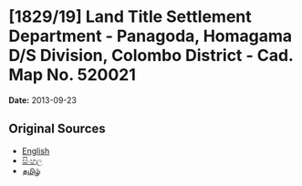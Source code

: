 # [1829/19] Land Title Settlement Department - Panagoda, Homagama D/S Division, Colombo District - Cad. Map No. 520021

**Date:** 2013-09-23

## Original Sources

- [English](https://documents.gov.lk/view/extra-gazettes/2013/9/1829-19_E.pdf)
- [සිංහල](https://documents.gov.lk/view/extra-gazettes/2013/9/1829-19_S.pdf)
- [தமிழ்](https://documents.gov.lk/view/extra-gazettes/2013/9/1829-19_T.pdf)
